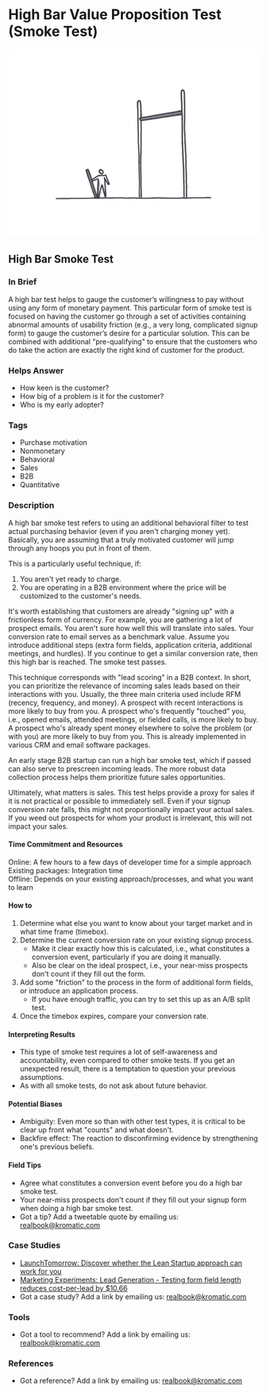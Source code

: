# High Bar Value Proposition Test \(Smoke Test\)

![](../.gitbook/assets/illustration-high-bar-test.png)

## High Bar Smoke Test

### In Brief

A high bar test helps to gauge the customer’s willingness to pay without using any form of monetary payment. This particular form of smoke test is focused on having the customer go through a set of activities containing abnormal amounts of usability friction \(e.g., a very long, complicated signup form\) to gauge the customer’s desire for a particular solution. This can be combined with additional "pre-qualifying" to ensure that the customers who do take the action are exactly the right kind of customer for the product.

### Helps Answer

* How keen is the customer? 
* How big of a problem is it for the customer? 
* Who is my early adopter?

### Tags

* Purchase motivation
* Nonmonetary
* Behavioral
* Sales 
* B2B
* Quantitative

### Description

A high bar smoke test refers to using an additional behavioral filter to test actual purchasing behavior \(even if you aren't charging money yet\). Basically, you are assuming that a truly motivated customer will jump through any hoops you put in front of them.

This is a particularly useful technique, if:  
1. You aren't yet ready to charge.  
2. You are operating in a B2B environment where the price will be customized to the customer's needs.

It's worth establishing that customers are already "signing up" with a frictionless form of currency. For example, you are gathering a lot of prospect emails. You aren't sure how well this will translate into sales. Your conversion rate to email serves as a benchmark value. Assume you introduce additional steps \(extra form fields, application criteria, additional meetings, and hurdles\). If you continue to get a similar conversion rate, then this high bar is reached. The smoke test passes.

This technique corresponds with "lead scoring" in a B2B context. In short, you can prioritize the relevance of incoming sales leads based on their interactions with you. Usually, the three main criteria used include RFM \(recency, frequency, and money\). A prospect with recent interactions is more likely to buy from you. A prospect who's frequently "touched" you, i.e., opened emails, attended meetings, or fielded calls, is more likely to buy. A prospect who's already spent money elsewhere to solve the problem \(or with you\) are more likely to buy from you. This is already implemented in various CRM and email software packages.

An early stage B2B startup can run a high bar smoke test, which if passed can also serve to prescreen incoming leads. The more robust data collection process helps them prioritize future sales opportunities.

Ultimately, what matters is sales. This test helps provide a proxy for sales if it is not practical or possible to immediately sell. Even if your signup conversion rate falls, this might not proportionally impact your actual sales. If you weed out prospects for whom your product is irrelevant, this will not impact your sales.

#### Time Commitment and Resources

Online: A few hours to a few days of developer time for a simple approach  
Existing packages: Integration time  
Offline: Depends on your existing approach/processes, and what you want to learn

#### How to

1. Determine what else you want to know about your target market and in what time frame \(timebox\).
2. Determine the current conversion rate on your existing signup process.
   * Make it clear exactly how this is calculated, i.e., what constitutes a conversion event, particularly if you are doing it manually.
   * Also be clear on the ideal prospect, i.e., your near-miss prospects don't count if they fill out the form.
3. Add some "friction" to the process in the form of additional form fields, or introduce an application process.
   * If you have enough traffic, you can try to set this up as an A/B split test.
4. Once the timebox expires, compare your conversion rate. 

#### Interpreting Results

* This type of smoke test requires a lot of self-awareness and accountability, even compared to other smoke tests. If you get an unexpected result, there is a temptation to question your previous assumptions.
* As with all smoke tests, do not ask about future behavior.

#### Potential Biases

* Ambiguity: Even more so than with other test types, it is critical to be clear up front what "counts" and what doesn't. 
* Backfire effect: The reaction to disconfirming evidence by strengthening one's previous beliefs.

#### Field Tips

* Agree what constitutes a conversion event before you do a high bar smoke test.
* Your near-miss prospects don't count if they fill out your signup form when doing a high bar smoke test.
* Got a tip? Add a tweetable quote by emailing us: [realbook@kromatic.com](mailto:realbook@kromatic.com)

### Case Studies

* [LaunchTomorrow: Discover whether the Lean Startup approach can work for you](http://leanstartupquiz.launchtomorrow.com/)
* [Marketing Experiments: Lead Generation - Testing form field length reduces cost-per-lead by $10.66](http://www.marketingexperiments.com/blog/internet-marketing-strategy/lead-generation-testing-form-field-length-reduces-cost-per-lead-by-10-66.html)
* Got a case study? Add a link by emailing us: [realbook@kromatic.com](mailto:realbook@kromatic.com)

### Tools

* Got a tool to recommend? Add a link by emailing us: [realbook@kromatic.com](mailto:realbook@kromatic.com)

### References

* Got a reference? Add a link by emailing us: [realbook@kromatic.com](https://github.com/trikro/the-real-startup-book/tree/6a17bc36666863334ffdefad4f2a9abf3e12ce13/part4-evaluative_market_experiment/realbook@kromatic.com)

